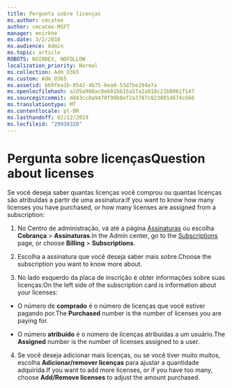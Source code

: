 ```yaml
---
title: Pergunta sobre licenças
ms.author: cmcatee
author: cmcatee-MSFT
manager: mnirkhe
ms.date: 3/2/2018
ms.audience: Admin
ms.topic: article
ROBOTS: NOINDEX, NOFOLLOW
localization_priority: Normal
ms.collection: Adm_O365
ms.custom: Adm_O365
ms.assetid: b69fea1b-0542-4b75-bea0-53d7be294e7a
ms.openlocfilehash: a2d5a988ac0eb01bb15a57a2a018c21b8861f147
ms.sourcegitcommit: dd43cc0a9470f98b8ef2a3787c823801d674c666
ms.translationtype: MT
ms.contentlocale: pt-BR
ms.lasthandoff: 02/12/2019
ms.locfileid: "29938328"
---
```

# <a name="question-about-licenses"></a><span data-ttu-id="fb3fb-102">Pergunta sobre licenças</span><span class="sxs-lookup"><span data-stu-id="fb3fb-102">Question about licenses</span></span>

<span data-ttu-id="fb3fb-103">Se você deseja saber quantas licenças você comprou ou quantas licenças são atribuídas a partir de uma assinatura:</span><span class="sxs-lookup"><span data-stu-id="fb3fb-103">If you want to know how many licenses you have purchased, or how many licenses are assigned from a subscription:</span></span>
  
1. <span data-ttu-id="fb3fb-104">No Centro de administração, vá até a página [Assinaturas](https://go.microsoft.com/fwlink/p/?linkid=842054) ou escolha **Cobrança** \> **Assinaturas**.</span><span class="sxs-lookup"><span data-stu-id="fb3fb-104">In the Admin center, go to the [Subscriptions](https://go.microsoft.com/fwlink/p/?linkid=842054) page, or choose **Billing** \> **Subscriptions**.</span></span>
    
2. <span data-ttu-id="fb3fb-105">Escolha a assinatura que você deseja saber mais sobre.</span><span class="sxs-lookup"><span data-stu-id="fb3fb-105">Choose the subscription you want to know more about.</span></span>
    
3. <span data-ttu-id="fb3fb-106">No lado esquerdo da placa de inscrição é obter informações sobre suas licenças:</span><span class="sxs-lookup"><span data-stu-id="fb3fb-106">On the left side of the subscription card is information about your licenses:</span></span>
    
  - <span data-ttu-id="fb3fb-107">O número de **comprado** é o número de licenças que você estiver pagando por.</span><span class="sxs-lookup"><span data-stu-id="fb3fb-107">The **Purchased** number is the number of licenses you are paying for.</span></span> 
    
  - <span data-ttu-id="fb3fb-108">O número **atribuído** é o número de licenças atribuídas a um usuário.</span><span class="sxs-lookup"><span data-stu-id="fb3fb-108">The **Assigned** number is the number of licenses assigned to a user.</span></span> 
    
4. <span data-ttu-id="fb3fb-109">Se você deseja adicionar mais licenças, ou se você tiver muito muitos, escolha **Adicionar/remover licenças** para ajustar a quantidade adquirida.</span><span class="sxs-lookup"><span data-stu-id="fb3fb-109">If you want to add more licenses, or if you have too many, choose **Add/Remove licenses** to adjust the amount purchased.</span></span> 
    

